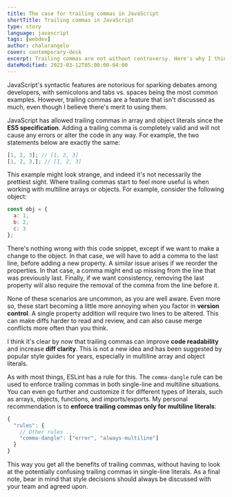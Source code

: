```yaml
---
title: The case for trailing commas in JavaScript
shortTitle: Trailing commas in JavaScript
type: story
language: javascript
tags: [webdev]
author: chalarangelo
cover: contemporary-desk
excerpt: Trailing commas are not without controversy. Here's why I think you should use them.
dateModified: 2023-03-12T05:00:00-04:00
---
```


JavaScript's syntactic features are notorious for sparking debates among developers, with semicolons and tabs vs. spaces being the most common examples. However, trailing commas are a feature that isn't discussed as much, even though I believe there's merit to using them.

JavaScript has allowed trailing commas in array and object literals since the **ES5 specification**. Adding a trailing comma is completely valid and will not cause any errors or alter the code in any way. For example, the two statements below are exactly the same:

```js
[1, 2, 3]; // [1, 2, 3]
[1, 2, 3,]; // [1, 2, 3]
```

This example might look strange, and indeed it's not necessarily the prettiest sight. Where trailing commas start to feel more useful is when working with multiline arrays or objects. For example, consider the following object:

```js
const obj = {
  a: 1,
  b: 2,
  c: 3
};
```

There's nothing wrong with this code snippet, except if we want to make a change to the object. In that case, we will have to add a comma to the last line, before adding a new property. A similar issue arises if we reorder the properties. In that case, a comma might end up missing from the line that was previously last. Finally, if we want consistency, removing the last property will also require the removal of the comma from the line before it.

None of these scenarios are uncommon, as you are well aware. Even more so, these start becoming a little more annoying when you factor in **version control**. A single property addition will require two lines to be altered. This can make diffs harder to read and review, and can also cause merge conflicts more often than you think.

I think it's clear by now that trailing commas can improve **code readability** and increase **diff clarity**. This is not a new idea and has been suggested by popular style guides for years, especially in multiline array and object literals.

As with most things, ESLint has a rule for this. The `comma-dangle` rule can be used to enforce trailing commas in both single-line and multiline situations. You can even go further and customize it for different types of literals, such as arrays, objects, functions, and imports/exports. My personal recommendation is to **enforce trailing commas only for multiline literals**:

```js
{
  "rules": {
    // Other rules ...
    "comma-dangle": ["error", "always-multiline"]
  }
}
```

This way you get all the benefits of trailing commas, without having to look at the potentially confusing trailing commas in single-line literals. As a final note, bear in mind that style decisions should always be discussed with your team and agreed upon.
